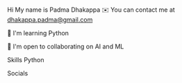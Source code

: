 Hi My name is Padma Dhakappa
✉️  You can contact me at dhakappa.padma@gmail.com

🧠  I'm learning Python

🤝  I'm open to collaborating on AI and ML

Skills
Python

Socials


<!--
**PadmaDhakappa/PadmaDhakappa** is a ✨ _special_ ✨ repository because its `README.md` (this file) appears on your GitHub profile.

Here are some ideas to get you started:

- 🔭 I’m currently working on ...
- 🌱 I’m currently learning ...
- 👯 I’m looking to collaborate on ...
- 🤔 I’m looking for help with ...
- 💬 Ask me about ...
- 📫 How to reach me: ...
- 😄 Pronouns: ...
- ⚡ Fun fact: ...
-->
